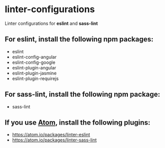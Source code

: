 # linter-configurations
Linter configurations for **eslint** and **sass-lint**

## For eslint, install the following npm packages:
- eslint
- eslint-config-angular
- eslint-config-google
- eslint-plugin-angular
- eslint-plugin-jasmine
- eslint-plugin-requirejs

## For sass-lint, install the following npm package:
- sass-lint

## If you use [Atom](https://atom.io/), install the following plugins:
- https://atom.io/packages/linter-eslint
- https://atom.io/packages/linter-sass-lint
